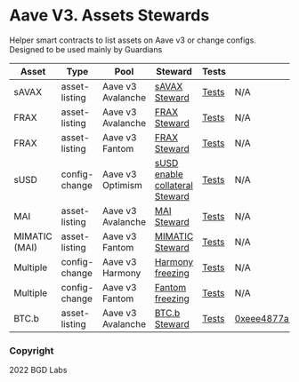 # Aave V3. Assets Stewards

Helper smart contracts to list assets on Aave v3 or change configs. Designed to be used mainly by Guardians

| Asset         | Type          | Pool              | Steward                                                                                          | Tests                                                                    | Address                                                                                                                    |
| ------------- | ------------- | ----------------- | ------------------------------------------------------------------------------------------------ | ------------------------------------------------------------------------ | -------------------------------------------------------------------------------------------------------------------------- |
| sAVAX         | asset-listing | Aave v3 Avalanche | [sAVAX Steward](./src/contracts/savax/AaveV3SAVAXListingSteward.sol)                             | [Tests](./src/test/sAVAXAaveV3AvaListingByGuardian.t.sol)                | N/A                                                                                                                        |
| FRAX          | asset-listing | Aave v3 Avalanche | [FRAX Steward](./src/contracts/frax/AaveV3AvaFRAXListingSteward.sol)                             | [Tests](./src/test/FRAXAaveV3AvaListingByGuardian.t.sol)                 | N/A                                                                                                                        |
| FRAX          | asset-listing | Aave v3 Fantom    | [FRAX Steward](./src/contracts/frax/AaveV3FantomFRAXListingSteward.sol)                          | [Tests](./src/test/FRAXAaveV3FantomListingByGuardian.t.sol)              | N/A                                                                                                                        |
| sUSD          | config-change | Aave v3 Optimism  | [sUSD enable collateral Steward](./src/contracts/susd/AaveV3OptimismEnableCollateralSteward.sol) | [Tests](./src/test/sUSDAaveV3OptimismEnableAsCollateralByGuardian.t.sol) | N/A                                                                                                                        |
| MAI           | asset-listing | Aave v3 Avalanche | [MAI Steward](./src/contracts/mimatic/AaveV3AvaMAIListingSteward.sol)                            | [Tests](./src/test/MAIAaveV3AvaListingByGuardian.t.sol)                  | N/A                                                                                                                        |
| MIMATIC (MAI) | asset-listing | Aave v3 Fantom    | [MIMATIC Steward](./src/contracts/mimatic/AaveV3FantomMIMATICListingSteward.sol)                 | [Tests](./src/test/MIMATICAaveV3FantomListingByGuardian.t.sol)           | N/A                                                                                                                        |
| Multiple      | config-change | Aave v3 Harmony   | [Harmony freezing](./src/contracts/harmony-protection/FreezeHarmonyPoolReservesSteward.sol)      | [Tests](./src/test/FreezeAllReservesAaveV3FantomByGuardian.t.sol)        | N/A                                                                                                                        |
| Multiple      | config-change | Aave v3 Fantom    | [Fantom freezing](./src/contracts/fantom-freeze/FreezeFantomPoolReservesSteward.sol)             | [Tests](./src/test/FreezeAllReservesAaveV3HarmonyByGuardian.t.sol)       | N/A                                                                                                                        |
| BTC.b         | asset-listing | Aave v3 Avalanche | [BTC.b Steward](./src/contracts/btc.b/AaveV3AvaBTCBListingSteward.sol)                           | [Tests](./src/test/BTCBAaveV3AvaListingByGuardian.t.sol)                 | [0xeee4877a56392c82578df71e8b9270ad8cbabfdc](https://snowtrace.io/address/0xeee4877a56392c82578df71e8b9270ad8cbabfdc#code) |

### Copyright

2022 BGD Labs
